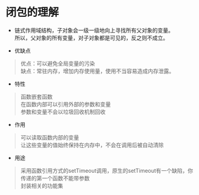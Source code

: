 # 闭包的理解

* 链式作用域结构，子对象会一级一级地向上寻找所有父对象的变量。  
  所以，父对象的所有变量，对子对象都是可见的，反之则不成立。

* 优缺点  

> 优点：可以避免全局变量的污染  
> 缺点：常驻内存，增加内存使用量，使用不当容易造成内存泄露。  

* 特性  

> 函数嵌套函数  
> 在函数内部可以引用外部的参数和变量  
> 参数和变量不会以垃圾回收机制回收  

* 作用 

> 可以读取函数内部的变量  
> 让这些变量的值始终保持在内存中，不会在调用后被自动清除  

* 用途  

> 采用函数引用方式的setTimeout调用，原生的setTimeout有一个缺陷，你传递的第一个函数不能带参数   
> 封装相关的功能集   